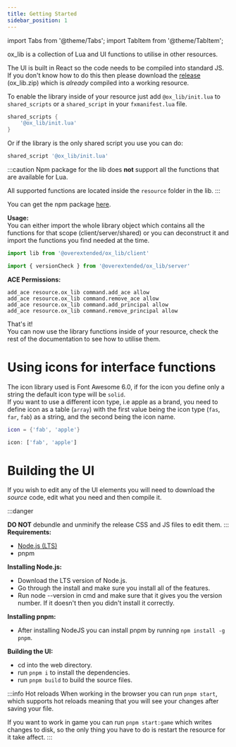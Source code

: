 ```yaml
---
title: Getting Started
sidebar_position: 1
---
```


import Tabs from '@theme/Tabs';
import TabItem from '@theme/TabItem';

ox_lib is a collection of Lua and UI functions to utilise in other resources.

The UI is built in React so the code needs to be compiled into standard JS.  
If you don't know how to do this then please download the [release](https://github.com/overextended/ox_lib/releases/latest) (ox_lib.zip) which is *already* compiled into a working resource.

<Tabs>
<TabItem value='Lua'>

To enable the library inside of your resource just add `@ox_lib/init.lua` to `shared_scripts` or
a `shared_script` in your `fxmanifest.lua` file.

```lua
shared_scripts {
    '@ox_lib/init.lua'
}
```

Or if the library is the only shared script you use you can do:

```lua
shared_script '@ox_lib/init.lua'
```
</TabItem>
<TabItem value='JS/TS'>

:::caution
Npm package for the lib does **not** support all the functions that are available for Lua.

All supported functions are located inside the `resource` folder in the lib.
:::

You can get the npm package [here](https://npmjs.com/package/@overextended/ox_library).

**Usage:**  
You can either import the whole library object which contains all the functions for that scope (client/server/shared) or
you can deconstruct it and import the functions you find needed at the time.

```ts
import lib from '@overextended/ox_lib/client'
```

```ts
import { versionCheck } from '@overextended/ox_lib/server'
```
</TabItem>
</Tabs>

**ACE Permissions:**
```
add_ace resource.ox_lib command.add_ace allow
add_ace resource.ox_lib command.remove_ace allow
add_ace resource.ox_lib command.add_principal allow
add_ace resource.ox_lib command.remove_principal allow
```

That's it!  
You can now use the library functions inside of your resource, check the rest of the
documentation to see how to utilise them.

# Using icons for interface functions

The icon library used is Font Awesome 6.0, if for the icon you define only a string
the default icon type will be `solid`.  
If you want to use a different icon type, i.e
apple as a brand, you need to define icon as a table (`array`) with the first value being
the icon type (`fas`, `far`, `fab`) as a string, and the second being the icon name.

<Tabs>
<TabItem value='Lua'>

```lua
icon = {'fab', 'apple'}
```
</TabItem>
<TabItem value='JS/TS'>

```ts
icon: ['fab', 'apple']
```
</TabItem>
</Tabs>

# Building the UI

If you wish to edit any of the UI elements you will need to download the *source* code, edit what you need and then
compile it.

:::danger

**DO NOT** debundle and unminify the release CSS and JS files to edit them.
:::
**Requirements:**

* [Node.js (LTS)](https://nodejs.org/)
* pnpm

**Installing Node.js:**

* Download the LTS version of Node.js.
* Go through the install and make sure you install all of the features.
* Run node --version in cmd and make sure that it gives you the version number. If it doesn't then you didn't install it correctly.

**Installing pnpm:**

* After installing NodeJS you can install pnpm by running `npm install -g pnpm`.

**Building the UI:**

* cd into the web directory.
* run `pnpm i` to install the dependencies.
* run `pnpm build` to build the source files.

:::info Hot reloads
When working in the browser you can run `pnpm start`, which supports hot reloads meaning that
you will see your changes after saving your file.

If you want to work in game you can run `pnpm start:game` which writes changes to disk, so
the only thing you have to do is restart the resource for it take affect.
:::
